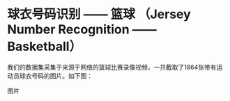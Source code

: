 # 球衣号码识别 —— 篮球  （Jersey Number Recognition —— Basketball）
我们的数据集采集于来源于网络的篮球比赛录像视频，一共截取了1864张带有运动员球衣号码的图片。如下图：

图片
